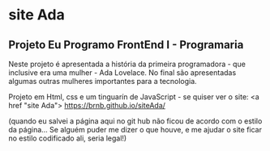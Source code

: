 ﻿# site Ada
## Projeto Eu Programo FrontEnd I - Programaria

Neste projeto é apresentada a história da primeira programadora - que inclusive era uma mulher - Ada Lovelace. No final são apresentadas algumas outras mulheres importantes para a tecnologia. 

Projeto em Html, css e um tinguarín de JavaScript - se quiser ver o site: <a href "site Ada"> https://brnb.github.io/siteAda/</a>

(quando eu salvei a página aqui no git hub não ficou de acordo com o estilo da página... Se alguém puder me dizer o que houve, e me ajudar o site ficar no estilo codificado ali, seria legal!)
